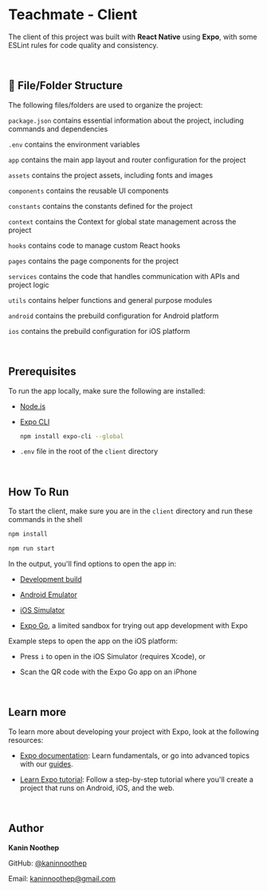 # Teachmate - Client

The client of this project was built with **React Native** using **Expo**, with some ESLint rules for code quality and consistency.

</br>

## 📁 File/Folder Structure

The following files/folders are used to organize the project:

`package.json` contains essential information about the project, including commands and dependencies

`.env` contains the environment variables

`app` contains the main app layout and router configuration for the project

`assets` contains the project assets, including fonts and images

`components` contains the reusable UI components

`constants` contains the constants defined for the project

`context` contains the Context for global state management across the project

`hooks` contains code to manage custom React hooks

`pages` contains the page components for the project

`services` contains the code that handles communication with APIs and project logic

`utils` contains helper functions and general purpose modules

`android` contains the prebuild configuration for Android platform

`ios` contains the prebuild configuration for iOS platform

</br>

## Prerequisites

To run the app locally, make sure the following are installed:

- [Node.js](https://nodejs.org/en)

- [Expo CLI](https://docs.expo.dev/more/expo-cli/)

  ```sh
  npm install expo-cli --global
  ```

- `.env` file in the root of the `client` directory

</br>

## How To Run

To start the client, make sure you are in the `client` directory and run these commands in the shell

```sh
npm install
```

```sh
npm run start
```

In the output, you'll find options to open the app in:

- [Development build](https://docs.expo.dev/develop/development-builds/introduction/)

- [Android Emulator](https://docs.expo.dev/workflow/android-studio-emulator/)

- [iOS Simulator](https://docs.expo.dev/workflow/ios-simulator/)

- [Expo Go](https://expo.dev/go), a limited sandbox for trying out app development with Expo

Example steps to open the app on the iOS platform:

- Press `i` to open in the iOS Simulator (requires Xcode), or

- Scan the QR code with the Expo Go app on an iPhone

</br>

## Learn more

To learn more about developing your project with Expo, look at the following resources:

- [Expo documentation](https://docs.expo.dev/): Learn fundamentals, or go into advanced topics with our [guides](https://docs.expo.dev/guides).

- [Learn Expo tutorial](https://docs.expo.dev/tutorial/introduction/): Follow a step-by-step tutorial where you'll create a project that runs on Android, iOS, and the web.

</br>

<!-- CONTACT -->

## Author

**Kanin Noothep**

GitHub: [@kaninnoothep](https://github.com/kaninnoothep)

Email: [kaninnoothep@gmail.com](mailto:kaninnoothep@gmail.com)

